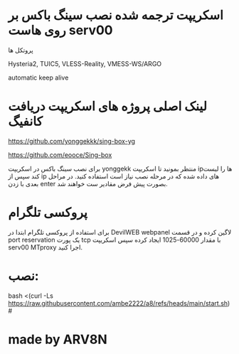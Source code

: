 # اسکریپت ترجمه شده نصب سینگ باکس بر روی هاست serv00

پروتکل ها

Hysteria2, TUIC5, VLESS-Reality, VMESS-WS/ARGO

automatic keep alive

# لینک اصلی پروژه های اسکریپت دریافت کانفیگ
https://github.com/yonggekkk/sing-box-yg

https://github.com/eooce/Sing-box

برای نصب سینگ باکس در اسکریپت yonggekk منتظر بمونید تا اسکریپت ipها را لیست کند سپس از ip های داده شده که در مرحله نصب نیاز است استفاده کنید. در مراحل بعدی با زدن enter بصورت پیش فرض مقادیر ست خواهند شد.

# پروکسی تلگرام

برای استفاده از پروکسی تلگرام ابتدا در DevilWEB webpanel لاگین کرده و در قسمت port reservation یک پورت tcp با مقدار 60000-1025 ایجاد کرده سپس اسکریپت serv00 MTproxy اجرا کنید.

# نصب:

bash <(curl -Ls https://raw.githubusercontent.com/ambe2222/a8/refs/heads/main/start.sh) #
# made by ARV8N
